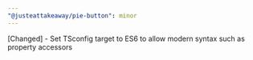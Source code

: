 ```yaml
---
"@justeattakeaway/pie-button": minor
---
```


[Changed] - Set TSconfig target to ES6 to allow modern syntax such as property accessors
